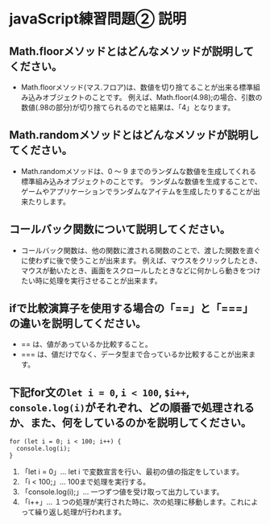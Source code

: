 # javaScript練習問題② 説明

## Math.floorメソッドとはどんなメソッドが説明してください。
- Math.floorメソッド(マス.フロア)は、数値を切り捨てることが出来る標準組み込みオブジェクトのことです。
例えば、Math.floor(4.98);の場合、引数の数値(.98の部分)が切り捨てられるのでと結果は、「4」となります。


## Math.randomメソッドとはどんなメソッドが説明してください。
- Math.randomメソッドは、0 ～ 9 までのランダムな数値を生成してくれる標準組み込みオブジェクトのことです。
ランダムな数値を生成することで、ゲームやアプリケーションでランダムなアイテムを生成したりすることが出来たりします。


## コールバック関数について説明してください。
- コールバック関数は、他の関数に渡される関数のことで、渡した関数を直ぐに使わずに後で使うことが出来ます。
例えば、マウスをクリックしたとき、マウスが動いたとき、画面をスクロールしたときなどに何かしら動きをつけたい時に処理を実行させることが出来ます。



## ifで比較演算子を使用する場合の「==」と「===」の違いを説明してください。
- == は、値があっているか比較すること。
- === は、値だけでなく、データ型まで合っているか比較することが出来ます。


## 下記for文の`let i = 0`, `i < 100`, `$i++`, `console.log(i)`がそれぞれ、どの順番で処理されるか、また、何をしているのかを説明してください。

```
for (let i = 0; i < 100; i++) {
  console.log(i);
}
```

1. 「let i = 0」... let i で変数宣言を行い、最初の値の指定をしています。
2. 「i < 100;」... 100まで処理を実行する。
3. 「console.log(i);」... 一つずつ値を受け取って出力しています。
4. 「i++」... １つの処理が実行された時に、次の処理に移動します。これによって繰り返し処理が行われます。